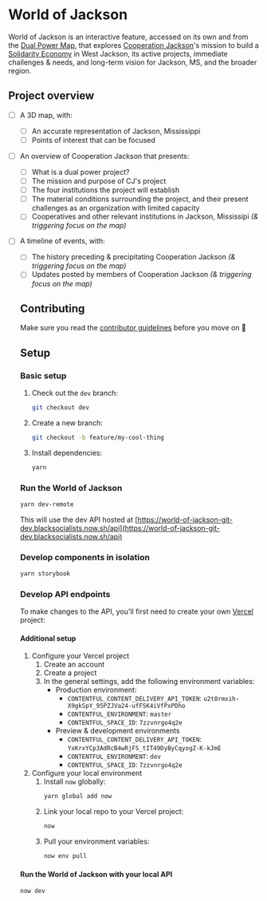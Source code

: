 # World of Jackson

World of Jackson is an interactive feature, accessed on its own and from the [Dual Power Map](https://blacksocialists.us/dual-power-map), that explores [Cooperation Jackson](https://cooperationjackson.org/intro)'s mission to build a [Solidarity Economy](https://github.com/BSA-US/world-of-jackson/wiki/solidarity-economy) in West Jackson, its active projects, immediate challenges & needs, and long-term vision for Jackson, MS, and the broader region.

## Project overview

- [ ] A 3D map, with:
  - [ ] An accurate representation of Jackson, Mississippi
  - [ ] Points of interest that can be focused
- [ ] An overview of Cooperation Jackson that presents:
  - [ ] What is a dual power project?
  - [ ] The mission and purpose of CJ's project
  - [ ] The four institutions the project will establish
  - [ ] The material conditions surrounding the project, and their present challenges as an organization with limited capacity
  - [ ] Cooperatives and other relevant institutions in Jackson, Mississipi _(& triggering focus on the map)_
- [ ] A timeline of events, with:
  - [ ] The history preceding & precipitating Cooperation Jackson _(& triggering focus on the map)_
  - [ ] Updates posted by members of Cooperation Jackson _(& triggering focus on the map)_

  ## Contributing

    Make sure you read the [contributor guidelines](https://github.com/BSA-US/world-of-jackson/blob/master/CONTRIBUTING.md) before you move on :slightly_smiling_face:

    ## Setup

    ### Basic setup

    1. Check out the `dev` branch:
        ```sh
        git checkout dev
        ```
    2. Create a new branch:
        ```sh
        git checkout -b feature/my-cool-thing
        ```
    3. Install dependencies:
        ```sh
        yarn
        ```

    ### Run the World of Jackson

    ```sh
    yarn dev-remote
    ```

    This will use the dev API hosted at [https://world-of-jackson-git-dev.blacksocialists.now.sh/api](https://world-of-jackson-git-dev.blacksocialists.now.sh/api)

    ### Develop components in isolation

    ```sh
    yarn storybook
    ```

    ### Develop API endpoints

    To make changes to the API, you'll first need to create your own [Vercel](https://vercel.com) project:

    #### Additional setup

    1. Configure your Vercel project
        1. Create an account
        2. Create a project
        3. In the general settings, add the following environment variables:
            - Production environment:
                - `CONTENTFUL_CONTENT_DELIVERY_API_TOKEN`: `u2t0rmxih-X9gkSpY_95PZJVa24-ufFSK4iVfPxPDho`
                - `CONTENTFUL_ENVIRONMENT`: `master`
                - `CONTENTFUL_SPACE_ID`: `7zzvnrgo4q2e`
            - Preview & development environments
                - `CONTENTFUL_CONTENT_DELIVERY_API_TOKEN`: `YxKrxYCp3AdRcB4wRjFS_tIT49DyByCqyogZ-K-kJmE`
                - `CONTENTFUL_ENVIRONMENT`: `dev`
                - `CONTENTFUL_SPACE_ID`: `7zzvnrgo4q2e`
    3. Configure your local environment
        1. Install `now` globally:
            ```sh
            yarn global add now
            ```
        2. Link your local repo to your Vercel project:
            ```sh
            now
            ```
        3. Pull your environment variables:
            ```sh
            now env pull
            ```

    #### Run the World of Jackson with your local API

    ```sh
    now dev
    ```
